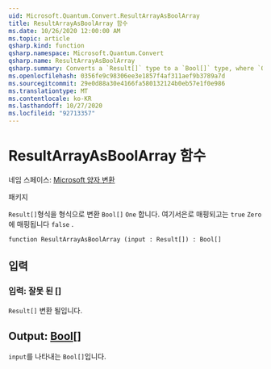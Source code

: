 ```yaml
---
uid: Microsoft.Quantum.Convert.ResultArrayAsBoolArray
title: ResultArrayAsBoolArray 함수
ms.date: 10/26/2020 12:00:00 AM
ms.topic: article
qsharp.kind: function
qsharp.namespace: Microsoft.Quantum.Convert
qsharp.name: ResultArrayAsBoolArray
qsharp.summary: Converts a `Result[]` type to a `Bool[]` type, where `One` is mapped to `true` and `Zero` is mapped to `false`.
ms.openlocfilehash: 0356fe9c98306ee3e1857f4af311aef9b3789a7d
ms.sourcegitcommit: 29e0d88a30e4166fa580132124b0eb57e1f0e986
ms.translationtype: MT
ms.contentlocale: ko-KR
ms.lasthandoff: 10/27/2020
ms.locfileid: "92713357"
---
```

# <a name="resultarrayasboolarray-function"></a>ResultArrayAsBoolArray 함수

네임 스페이스: [Microsoft 양자 변환](xref:Microsoft.Quantum.Convert)

패키지 [](https://nuget.org/packages/)


`Result[]`형식을 형식으로 변환 `Bool[]` `One` 합니다. 여기서은로 매핑되고는 `true` `Zero` 에 매핑됩니다 `false` .

```qsharp
function ResultArrayAsBoolArray (input : Result[]) : Bool[]
```


## <a name="input"></a>입력

### <a name="input--__invalidresult__"></a>입력: __잘못 <Result> 된__ []

`Result[]` 변환 될입니다.



## <a name="output--bool"></a>Output: [Bool](xref:microsoft.quantum.lang-ref.bool)[]

`input`를 나타내는 `Bool[]`입니다.